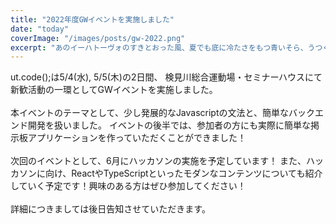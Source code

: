 ```yaml
---
title: "2022年度GWイベントを実施しました"
date: "today"
coverImage: "/images/posts/gw-2022.png"
excerpt: "あのイーハトーヴォのすきとおった風、夏でも底に冷たさをもつ青いそら、うつくしい森で飾られたモリーオ市、郊外のぎらぎらひかる草の波。またそのなかでいっしょになったたくさんのひとたち、ファゼーロとロザーロ、羊飼のミーロや、顔の赤いこどもたち、地主のテーモ、山猫博士のボーガント・デストゥパーゴなど、"
---
```


ut.code();は5/4(水), 5/5(木)の2日間、 検見川総合運動場・セミナーハウスにて新歓活動の一環としてGWイベントを実施しました。
<br>
<br>
本イベントのテーマとして、少し発展的なJavascriptの文法と、簡単なバックエンド開発を扱いました。
イベントの後半では、参加者の方にも実際に簡単な掲示板アプリケーションを作っていただくことができました！
<br>
<br>
次回のイベントとして、6月にハッカソンの実施を予定しています！
また、ハッカソンに向け、ReactやTypeScriptといったモダンなコンテンツについても紹介していく予定です！興味のある方はぜひ参加してください！
<br>
<br>
詳細につきましては後日告知させていただきます。